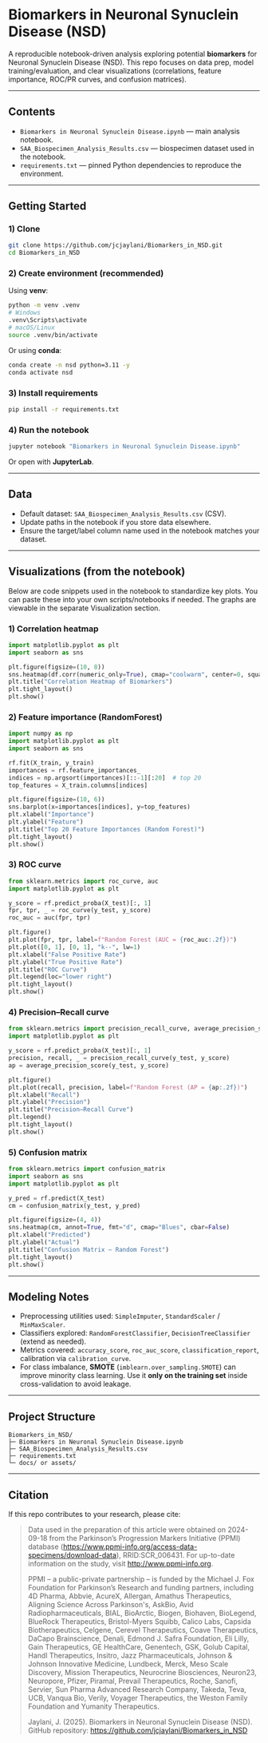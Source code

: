 # Biomarkers in Neuronal Synuclein Disease (NSD)

A reproducible notebook-driven analysis exploring potential **biomarkers** for Neuronal Synuclein Disease (NSD). 
This repo focuses on data prep, model training/evaluation, and clear visualizations (correlations, feature importance, ROC/PR curves, and confusion matrices).

---

## Contents

- `Biomarkers in Neuronal Synuclein Disease.ipynb` — main analysis notebook.
- `SAA_Biospecimen_Analysis_Results.csv` — biospecimen dataset used in the notebook.
- `requirements.txt` — pinned Python dependencies to reproduce the environment.

---

## Getting Started

### 1) Clone
```bash
git clone https://github.com/jcjaylani/Biomarkers_in_NSD.git
cd Biomarkers_in_NSD
```

### 2) Create environment (recommended)
Using **venv**:
```bash
python -m venv .venv
# Windows
.venv\Scripts\activate
# macOS/Linux
source .venv/bin/activate
```

Or using **conda**:
```bash
conda create -n nsd python=3.11 -y
conda activate nsd
```

### 3) Install requirements
```bash
pip install -r requirements.txt
```

### 4) Run the notebook
```bash
jupyter notebook "Biomarkers in Neuronal Synuclein Disease.ipynb"
```
Or open with **JupyterLab**.

---

## Data

- Default dataset: `SAA_Biospecimen_Analysis_Results.csv` (CSV).  
- Update paths in the notebook if you store data elsewhere.
- Ensure the target/label column name used in the notebook matches your dataset.

---

## Visualizations (from the notebook)

Below are code snippets used in the notebook to standardize key plots. 
You can paste these into your own scripts/notebooks if needed. The graphs are viewable in the separate Visualization section.

### 1) Correlation heatmap
```python
import matplotlib.pyplot as plt
import seaborn as sns

plt.figure(figsize=(10, 8))
sns.heatmap(df.corr(numeric_only=True), cmap="coolwarm", center=0, square=False)
plt.title("Correlation Heatmap of Biomarkers")
plt.tight_layout()
plt.show()
```

### 2) Feature importance (RandomForest)
```python
import numpy as np
import matplotlib.pyplot as plt
import seaborn as sns

rf.fit(X_train, y_train)
importances = rf.feature_importances_
indices = np.argsort(importances)[::-1][:20]  # top 20
top_features = X_train.columns[indices]

plt.figure(figsize=(10, 6))
sns.barplot(x=importances[indices], y=top_features)
plt.xlabel("Importance")
plt.ylabel("Feature")
plt.title("Top 20 Feature Importances (Random Forest)")
plt.tight_layout()
plt.show()
```

### 3) ROC curve
```python
from sklearn.metrics import roc_curve, auc
import matplotlib.pyplot as plt

y_score = rf.predict_proba(X_test)[:, 1]
fpr, tpr, _ = roc_curve(y_test, y_score)
roc_auc = auc(fpr, tpr)

plt.figure()
plt.plot(fpr, tpr, label=f"Random Forest (AUC = {roc_auc:.2f})")
plt.plot([0, 1], [0, 1], "k--", lw=1)
plt.xlabel("False Positive Rate")
plt.ylabel("True Positive Rate")
plt.title("ROC Curve")
plt.legend(loc="lower right")
plt.tight_layout()
plt.show()
```

### 4) Precision–Recall curve
```python
from sklearn.metrics import precision_recall_curve, average_precision_score
import matplotlib.pyplot as plt

y_score = rf.predict_proba(X_test)[:, 1]
precision, recall, _ = precision_recall_curve(y_test, y_score)
ap = average_precision_score(y_test, y_score)

plt.figure()
plt.plot(recall, precision, label=f"Random Forest (AP = {ap:.2f})")
plt.xlabel("Recall")
plt.ylabel("Precision")
plt.title("Precision–Recall Curve")
plt.legend()
plt.tight_layout()
plt.show()
```

### 5) Confusion matrix
```python
from sklearn.metrics import confusion_matrix
import seaborn as sns
import matplotlib.pyplot as plt

y_pred = rf.predict(X_test)
cm = confusion_matrix(y_test, y_pred)

plt.figure(figsize=(4, 4))
sns.heatmap(cm, annot=True, fmt="d", cmap="Blues", cbar=False)
plt.xlabel("Predicted")
plt.ylabel("Actual")
plt.title("Confusion Matrix — Random Forest")
plt.tight_layout()
plt.show()
```

---

## Modeling Notes

- Preprocessing utilities used: `SimpleImputer`, `StandardScaler` / `MinMaxScaler`.
- Classifiers explored: `RandomForestClassifier`, `DecisionTreeClassifier` (extend as needed).
- Metrics covered: `accuracy_score`, `roc_auc_score`, `classification_report`, calibration via `calibration_curve`.
- For class imbalance, **SMOTE** (`imblearn.over_sampling.SMOTE`) can improve minority class learning. 
  Use it **only on the training set** inside cross-validation to avoid leakage.

---

## Project Structure
```
Biomarkers_in_NSD/
├─ Biomarkers in Neuronal Synuclein Disease.ipynb
├─ SAA_Biospecimen_Analysis_Results.csv
├─ requirements.txt
└─ docs/ or assets/ 
```

---


## Citation

If this repo contributes to your research, please cite: 

> Data used in the preparation of this article were obtained on 2024-09-18 from the Parkinson’s Progression Markers Initiative (PPMI) database (https://www.ppmi-info.org/access-data-specimens/download-data), RRID:SCR_006431. For up-to-date information on the study, visit http://www.ppmi-info.org.
> 
> PPMI – a public-private partnership – is funded by the Michael J. Fox Foundation for Parkinson’s Research and funding partners, including 4D Pharma, Abbvie, AcureX, Allergan, Amathus Therapeutics, Aligning Science Across Parkinson's, AskBio, Avid Radiopharmaceuticals, BIAL, BioArctic, Biogen, Biohaven, BioLegend, BlueRock Therapeutics, Bristol-Myers Squibb, Calico Labs, Capsida Biotherapeutics, Celgene, Cerevel Therapeutics, Coave Therapeutics, DaCapo Brainscience, Denali, Edmond J. Safra Foundation, Eli Lilly, Gain Therapeutics, GE HealthCare, Genentech, GSK, Golub Capital, Handl Therapeutics, Insitro, Jazz Pharmaceuticals, Johnson & Johnson Innovative Medicine, Lundbeck, Merck, Meso Scale Discovery, Mission Therapeutics, Neurocrine Biosciences, Neuron23, Neuropore, Pfizer, Piramal, Prevail Therapeutics, Roche, Sanofi, Servier, Sun Pharma Advanced Research Company, Takeda, Teva, UCB, Vanqua Bio, Verily, Voyager Therapeutics, the Weston Family Foundation and Yumanity Therapeutics.
> 
> Jaylani, J. (2025). Biomarkers in Neuronal Synuclein Disease (NSD). GitHub repository: https://github.com/jcjaylani/Biomarkers_in_NSD

